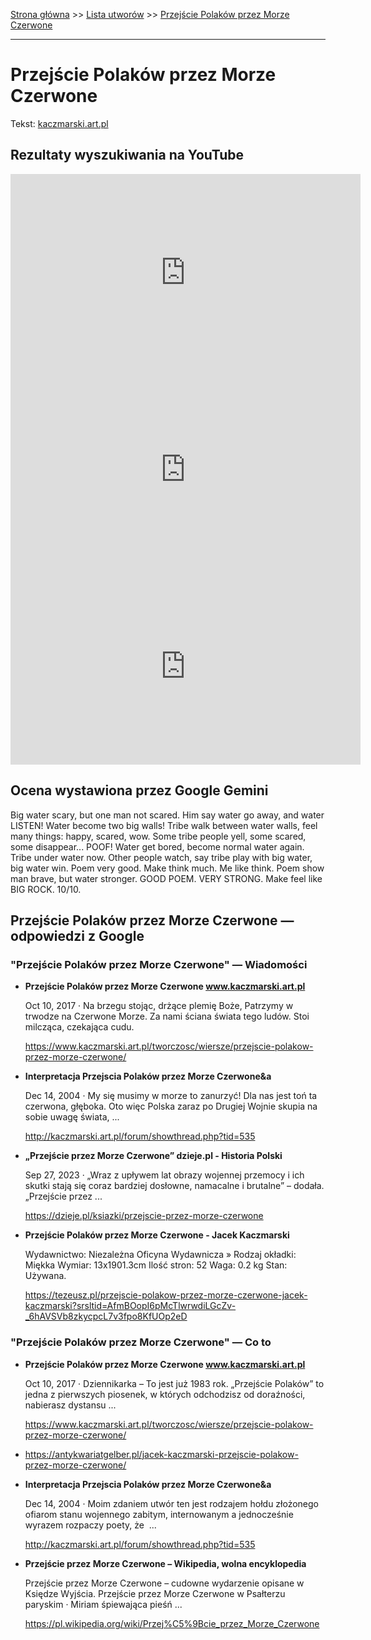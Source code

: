 [Strona główna](../index.md) >> [Lista utworów](../list.md) >> [Przejście Polaków przez Morze Czerwone](483.md)

---

# Przejście Polaków przez Morze Czerwone

Tekst: [kaczmarski.art.pl](https://www.kaczmarski.art.pl/tworczosc/wiersze/przejscie-polakow-przez-morze-czerwone/)

## Rezultaty wyszukiwania na YouTube

<iframe width="560" height="315" src="https://www.youtube.com/embed/utJv9iLe7Lc?si=IdontcarewhotheIRSsendsImnotpayingtaxes" title="YouTube video player" frameborder="0" allow="accelerometer; autoplay; clipboard-write; encrypted-media; gyroscope; picture-in-picture; web-share" referrerpolicy="strict-origin-when-cross-origin" allowfullscreen></iframe>

<iframe width="560" height="315" src="https://www.youtube.com/embed/Ozpcmiqi59s?si=IdontcarewhotheIRSsendsImnotpayingtaxes" title="YouTube video player" frameborder="0" allow="accelerometer; autoplay; clipboard-write; encrypted-media; gyroscope; picture-in-picture; web-share" referrerpolicy="strict-origin-when-cross-origin" allowfullscreen></iframe>

<iframe width="560" height="315" src="https://www.youtube.com/embed/KV4Rg2UFN0o?si=IdontcarewhotheIRSsendsImnotpayingtaxes" title="YouTube video player" frameborder="0" allow="accelerometer; autoplay; clipboard-write; encrypted-media; gyroscope; picture-in-picture; web-share" referrerpolicy="strict-origin-when-cross-origin" allowfullscreen></iframe>

## Ocena wystawiona przez Google Gemini

Big water scary, but one man not scared. Him say water go away, and water LISTEN! Water become two big walls! Tribe walk between water walls, feel many things: happy, scared, wow. Some tribe people yell, some scared, some disappear... POOF! Water get bored, become normal water again. Tribe under water now. Other people watch, say tribe play with big water, big water win. Poem very good. Make think much. Me like think. Poem show man brave, but water stronger. GOOD POEM. VERY STRONG. Make feel like BIG ROCK. 10/10.


## Przejście Polaków przez Morze Czerwone — odpowiedzi z Google

### "Przejście Polaków przez Morze Czerwone" — Wiadomości

- **Przejście Polaków przez Morze Czerwone www.kaczmarski.art.pl**

    Oct 10, 2017  ·  Na brzegu stojąc, drżące plemię Boże, Patrzymy w trwodze na Czerwone Morze. Za nami ściana świata tego ludów. Stoi milcząca, czekająca cudu. 

   <https://www.kaczmarski.art.pl/tworczosc/wiersze/przejscie-polakow-przez-morze-czerwone/>
- **Interpretacja Przejscia Polaków przez Morze Czerwone&a**

    Dec 14, 2004  ·  My się musimy w morze to zanurzyć! Dla nas jest toń ta czerwona, głęboka. Oto więc Polska zaraz po Drugiej Wojnie skupia na sobie uwagę świata, ... 

   <http://kaczmarski.art.pl/forum/showthread.php?tid=535>
- **„Przejście przez Morze Czerwone”  dzieje.pl - Historia Polski**

    Sep 27, 2023  ·  „Wraz z upływem lat obrazy wojennej przemocy i ich skutki stają się coraz bardziej dosłowne, namacalne i brutalne” – dodała. „Przejście przez ... 

   <https://dzieje.pl/ksiazki/przejscie-przez-morze-czerwone>
- **Przejście Polaków przez Morze Czerwone - Jacek Kaczmarski**

    Wydawnictwo: Niezależna Oficyna Wydawnicza » Rodzaj okładki: Miękka Wymiar: 13x1901.3cm Ilość stron: 52 Waga: 0.2 kg Stan: Używana. 

   <https://tezeusz.pl/przejscie-polakow-przez-morze-czerwone-jacek-kaczmarski?srsltid=AfmBOopI6pMcTlwrwdiLGcZv-_6hAVSVb8zkycpcL7v3fpo8KfUOp2eD>

### "Przejście Polaków przez Morze Czerwone" — Co to

- **Przejście Polaków przez Morze Czerwone www.kaczmarski.art.pl**

    Oct 10, 2017  ·  Dziennikarka – To jest już 1983 rok. „Przejście Polaków” to jedna z pierwszych piosenek, w których odchodzisz od doraźności, nabierasz dystansu ... 

   <https://www.kaczmarski.art.pl/tworczosc/wiersze/przejscie-polakow-przez-morze-czerwone/>
- <https://antykwariatgelber.pl/jacek-kaczmarski-przejscie-polakow-przez-morze-czerwone/>
- **Interpretacja Przejscia Polaków przez Morze Czerwone&a**

    Dec 14, 2004  ·  Moim zdaniem utwór ten jest rodzajem hołdu złożonego ofiarom stanu wojennego zabitym, internowanym a jednocześnie wyrazem rozpaczy poety, że  ... 

   <http://kaczmarski.art.pl/forum/showthread.php?tid=535>
- **Przejście przez Morze Czerwone – Wikipedia, wolna encyklopedia**

    Przejście przez Morze Czerwone – cudowne wydarzenie opisane w Księdze Wyjścia. Przejście przez Morze Czerwone w Psałterzu paryskim · Miriam śpiewająca pieśń ... 

   <https://pl.wikipedia.org/wiki/Przej%C5%9Bcie_przez_Morze_Czerwone>

